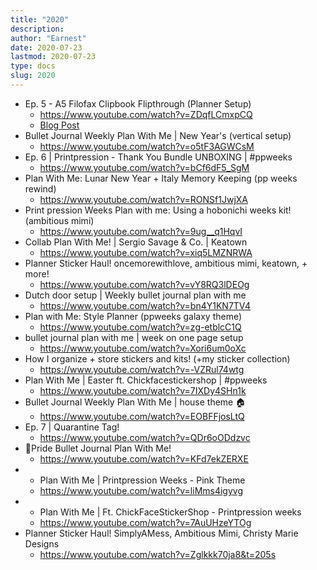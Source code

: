 ```yaml
---
title: "2020"
description:
author: "Earnest"
date: 2020-07-23
lastmod: 2020-07-23
type: docs
slug: 2020
---
```


- Ep. 5 - A5 Filofax Clipbook Flipthrough (Planner Setup)
  - https://www.youtube.com/watch?v=ZDqfLCmxpCQ
  - [Blog Post](/posts/2020/01/05-a5-filofax-clipbook)
- Bullet Journal Weekly Plan With Me | New Year's (vertical setup)
  - https://www.youtube.com/watch?v=o5tF3AGWCsM
- Ep. 6 | Printpression - Thank You Bundle UNBOXING | #ppweeks
  - https://www.youtube.com/watch?v=bCf6dF5_SgM
- Plan With Me: Lunar New Year + Italy Memory Keeping (pp weeks rewind)
  - https://www.youtube.com/watch?v=RONSf1JwjXA
- Print pression Weeks Plan with me: Using a hobonichi weeks kit! (ambitious mimi)
  - https://www.youtube.com/watch?v=9ug__q1HqvI
- Collab Plan With Me! | Sergio Savage & Co. | Keatown
  - https://www.youtube.com/watch?v=xiq5LMZNRWA
- Planner Sticker Haul! oncemorewithlove, ambitious mimi, keatown, + more!
  - https://www.youtube.com/watch?v=vY8RQ3lDEOg
- Dutch door setup | Weekly bullet journal plan with me
  - https://www.youtube.com/watch?v=bn4Y1KN7TV4
- Plan with Me: Style Planner (ppweeks galaxy theme)
  - https://www.youtube.com/watch?v=zg-etblcC1Q
- bullet journal plan with me | week on one page setup
  - https://www.youtube.com/watch?v=Xori6um0oXc
- How I organize + store stickers and kits! (+my sticker collection)
  - https://www.youtube.com/watch?v=-VZRul74wtg
- Plan With Me | Easter ft. Chickfacestickershop | #ppweeks
  - https://www.youtube.com/watch?v=7IXDy4SHn1k
- Bullet Journal Weekly Plan With Me | house theme 🏠
  - https://www.youtube.com/watch?v=EOBFFjosLtQ
- Ep. 7 | Quarantine Tag!
  - https://www.youtube.com/watch?v=QDr6oODdzvc
- ️‍🌈Pride Bullet Journal Plan With Me!
  - https://www.youtube.com/watch?v=KFd7ekZERXE
- - Plan With Me | Printpression Weeks - Pink Theme
  - https://www.youtube.com/watch?v=liMms4igyvg
- - Plan With Me | Ft. ChickFaceStickerShop - Printpression weeks
  - https://www.youtube.com/watch?v=7AuUHzeYTOg
- Planner Sticker Haul! SimplyAMess, Ambitious Mimi, Christy Marie Designs
  - https://www.youtube.com/watch?v=Zglkkk70ja8&t=205s
